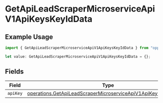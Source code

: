 # GetApiLeadScraperMicroserviceApiV1ApiKeysKeyIdData

## Example Usage

```typescript
import { GetApiLeadScraperMicroserviceApiV1ApiKeysKeyIdData } from "oppulence-backend-sdk/models/operations";

let value: GetApiLeadScraperMicroserviceApiV1ApiKeysKeyIdData = {};
```

## Fields

| Field                                                                                                                                              | Type                                                                                                                                               | Required                                                                                                                                           | Description                                                                                                                                        |
| -------------------------------------------------------------------------------------------------------------------------------------------------- | -------------------------------------------------------------------------------------------------------------------------------------------------- | -------------------------------------------------------------------------------------------------------------------------------------------------- | -------------------------------------------------------------------------------------------------------------------------------------------------- |
| `apiKey`                                                                                                                                           | [operations.GetApiLeadScraperMicroserviceApiV1ApiKeysKeyIdApiKey](../../models/operations/getapileadscrapermicroserviceapiv1apikeyskeyidapikey.md) | :heavy_minus_sign:                                                                                                                                 | N/A                                                                                                                                                |